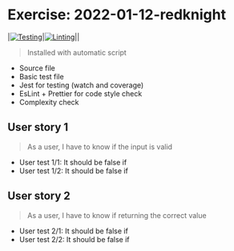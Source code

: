 # Exercise: 2022-01-12-redknight

|[![Testing](https://github.com/bencsbalazs/2022-01-12-redknight/actions/workflows/test.yml/badge.svg)](https://github.com/bencsbalazs/2022-01-12-redknight/actions/workflows/test.yml)|[![Linting](https://github.com/bencsbalazs/2022-01-12-redknight/actions/workflows/lint.yml/badge.svg)](https://github.com/bencsbalazs/2022-01-12-redknight/actions/workflows/lint.yml)||

> Installed with automatic script

- Source file
- Basic test file
- Jest for testing (watch and coverage) 
- EsLint + Prettier for code style check
- Complexity check

## User story 1

> As a user, I have to know if the input is valid

- User test 1/1: It should be false if
- User test 1/2: It should be false if

## User story 2

> As a user, I have to know if returning the correct value

- User test 2/1: It should be false if
- User test 2/2: It should be false if
